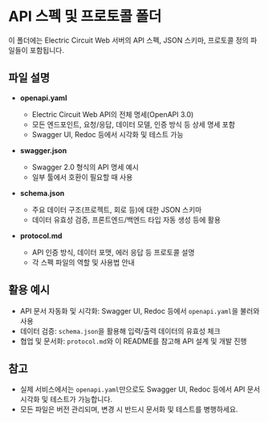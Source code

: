 # API 스펙 및 프로토콜 폴더

이 폴더에는 Electric Circuit Web 서버의 API 스펙, JSON 스키마, 프로토콜 정의 파일들이 포함됩니다.

## 파일 설명

- **openapi.yaml**
  - Electric Circuit Web API의 전체 명세(OpenAPI 3.0)
  - 모든 엔드포인트, 요청/응답, 데이터 모델, 인증 방식 등 상세 명세 포함
  - Swagger UI, Redoc 등에서 시각화 및 테스트 가능

- **swagger.json**
  - Swagger 2.0 형식의 API 명세 예시
  - 일부 툴에서 호환이 필요할 때 사용

- **schema.json**
  - 주요 데이터 구조(프로젝트, 회로 등)에 대한 JSON 스키마
  - 데이터 유효성 검증, 프론트엔드/백엔드 타입 자동 생성 등에 활용

- **protocol.md**
  - API 인증 방식, 데이터 포맷, 에러 응답 등 프로토콜 설명
  - 각 스펙 파일의 역할 및 사용법 안내

## 활용 예시

- API 문서 자동화 및 시각화: Swagger UI, Redoc 등에서 `openapi.yaml`을 불러와 사용
- 데이터 검증: `schema.json`을 활용해 입력/출력 데이터의 유효성 체크
- 협업 및 문서화: `protocol.md`와 이 README를 참고해 API 설계 및 개발 진행

## 참고

- 실제 서비스에서는 `openapi.yaml`만으로도 Swagger UI, Redoc 등에서 API 문서 시각화 및 테스트가 가능합니다.
- 모든 파일은 버전 관리되며, 변경 시 반드시 문서화 및 테스트를 병행하세요.
